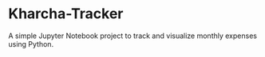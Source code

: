 # Kharcha-Tracker
A simple Jupyter Notebook project to track and visualize monthly expenses using Python.
